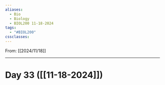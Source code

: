 ```yaml
---
aliases:
  - Bio
  - Biology
  - BIOL200 11-18-2024
tags:
  - "#BIOL200"
cssclasses:
---
```

From: [[2024/11/18]]

------
# Day 33 ([[11-18-2024]]) 

